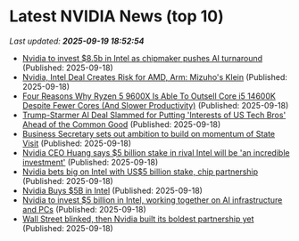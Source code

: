 # Latest NVIDIA News (top 10)
_Last updated: **2025-09-19 18:52:54**_

- [Nvidia to invest $8.5b in Intel as chipmaker pushes AI turnaround](https://www.nzherald.co.nz/business/companies/nvidia-to-invest-85b-in-intel-as-chipmaker-pushes-ai-turnaround/E52I54C4GFBVVFO2DYTEFF56WY/) (Published: 2025-09-18)
- [Nvidia, Intel Deal Creates Risk for AMD, Arm: Mizuho's Klein](https://finance.yahoo.com/video/nvidia-intel-deal-creates-risk-185010440.html) (Published: 2025-09-18)
- [Four Reasons Why Ryzen 5 9600X Is Able To Outsell Core i5 14600K Despite Fewer Cores (And Slower Productivity)](https://wccftech.com/reasons-ryzen-5-9600x-is-able-to-outsell-core-i5-14600k-despite-fewer-cores/) (Published: 2025-09-18)
- [Trump-Starmer AI Deal Slammed for Putting 'Interests of US Tech Bros' Ahead of the Common Good](https://www.commondreams.org/news/us-uk-ai-deal) (Published: 2025-09-18)
- [Business Secretary sets out ambition to build on momentum of State Visit](https://www.gov.uk/government/speeches/business-secretary-sets-out-ambition-to-build-on-momentum-of-state-visit) (Published: 2025-09-18)
- [Nvidia CEO Huang says $5 billion stake in rival Intel will be 'an incredible investment'](https://www.cnbc.com/2025/09/18/nvidias-huang-calls-5-billion-intel-stake-an-incredible-investment.html) (Published: 2025-09-18)
- [Nvidia bets big on Intel with US$5 billion stake, chip partnership](https://biztoc.com/x/9f9f51538c3e475e) (Published: 2025-09-18)
- [Nvidia Buys $5B in Intel](https://mjtsai.com/blog/2025/09/18/nvidia-buys-5b-in-intel/) (Published: 2025-09-18)
- [Nvidia to invest $5 billion in Intel, working together on AI infrastructure and PCs](https://biztoc.com/x/9440383c4c025e41) (Published: 2025-09-18)
- [Wall Street blinked, then Nvidia built its boldest partnership yet](https://www.thestreet.com/technology/wall-street-blinked-then-nvidia-made-boldest-move-with-crowdstrike) (Published: 2025-09-18)

